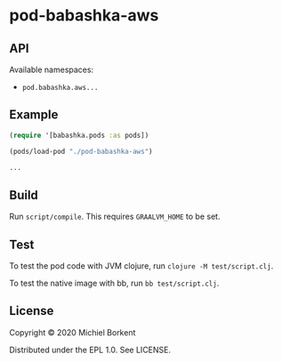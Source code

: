 # pod-babashka-aws

## API

Available namespaces:

- `pod.babashka.aws...`

## Example

``` clojure
(require '[babashka.pods :as pods])

(pods/load-pod "./pod-babashka-aws")

...
```

## Build

Run `script/compile`. This requires `GRAALVM_HOME` to be set.

## Test

To test the pod code with JVM clojure, run `clojure -M test/script.clj`.

To test the native image with bb, run `bb test/script.clj`.

## License

Copyright © 2020 Michiel Borkent

Distributed under the EPL 1.0. See LICENSE.
